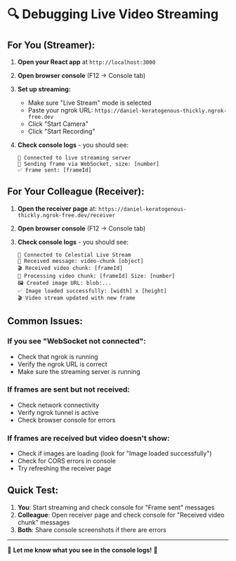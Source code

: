 # 🔍 Debugging Live Video Streaming

## For You (Streamer):

1. **Open your React app** at `http://localhost:3000`

2. **Open browser console** (F12 → Console tab)

3. **Set up streaming:**
   - Make sure "Live Stream" mode is selected
   - Paste your ngrok URL: `https://daniel-keratogenous-thickly.ngrok-free.dev`
   - Click "Start Camera"
   - Click "Start Recording"

4. **Check console logs** - you should see:
   ```
   🌟 Connected to live streaming server
   📡 Sending frame via WebSocket, size: [number]
   ✅ Frame sent: [frameId]
   ```

## For Your Colleague (Receiver):

1. **Open the receiver page** at: `https://daniel-keratogenous-thickly.ngrok-free.dev/receiver`

2. **Open browser console** (F12 → Console tab)

3. **Check console logs** - you should see:
   ```
   🌟 Connected to Celestial Live Stream
   📨 Received message: video-chunk [object]
   🎬 Received video chunk: [frameId]
   🎥 Processing video chunk: [frameId] Size: [number]
   🖼️ Created image URL: blob:...
   ✅ Image loaded successfully: [width] x [height]
   🎬 Video stream updated with new frame
   ```

## Common Issues:

### If you see "WebSocket not connected":
- Check that ngrok is running
- Verify the ngrok URL is correct
- Make sure the streaming server is running

### If frames are sent but not received:
- Check network connectivity
- Verify ngrok tunnel is active
- Check browser console for errors

### If frames are received but video doesn't show:
- Check if images are loading (look for "Image loaded successfully")
- Check for CORS errors in console
- Try refreshing the receiver page

## Quick Test:

1. **You**: Start streaming and check console for "Frame sent" messages
2. **Colleague**: Open receiver page and check console for "Received video chunk" messages
3. **Both**: Share console screenshots if there are errors

---

🌟 **Let me know what you see in the console logs!** 🌟
